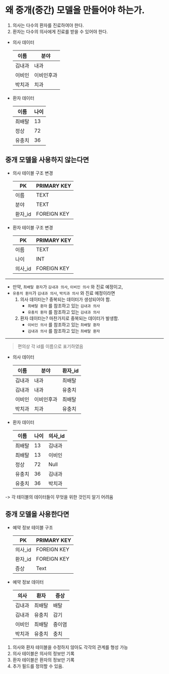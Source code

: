 # 왜 중개(중간) 모델을 만들어야 하는가.

1. 의사는 다수의 환자를 진료하여야 한다.
2. 환자는 다수의 의사에게 진료를 받을 수 있어야 한다.

- 의사 데이터

  | 이름 | 분야 |
  |---|---|
  | 김내과 | 내과 |
  | 이비인 | 이비인후과 |
  | 박치과 | 치과 |

- 환자 데이터
  
  | 이름 | 나이 |
  |---|---|
  | 최배탈 | 13 |
  | 정상 | 72 |
  | 유충치 | 36 |

## 중개 모델을 사용하지 않는다면

- 의사 테이블 구조 변경
  
  | PK | PRIMARY KEY |
  |---|---|
  | 이름 | TEXT |
  | 분야 | TEXT | 
  | 환자_id | FOREIGN KEY |

- 환자 테이블 구조 변경
  
  | PK | PRIMARY KEY |
  |---|---|
  | 이름 | TEXT |
  | 나이 | INT | 
  | 의사_id | FOREIGN KEY |

---

- 만약, `최배탈 환자`가 `김내과 의사`, `이비인 의사` 와 진료 예정이고, 
- `유충치 환자`가 `김내과 의사`, `박치과 의사` 와 진료 예정이라면
  1. 의사 데이터는? 중복되는 데이터가 생성되어야 함.
     - `최배탈 환자` 를 참조하고 있는 `김내과 의사`
     - `유충치 환자` 를 참조하고 있는 `김내과 의사` 
  2. 환자 데이터는? 마찬가지로 중복되는 데이터가 발생함.
     - `이비인 의사` 를 참조하고 있는 `최배탈 환자`
     - `김내과 의사` 를 참조하고 있는 `최배탈 환자`

---

> 편의상 각 id를 이름으로 표기하였음

- 의사 데이터

  | 이름 | 분야 | 환자_id |
  |---|---|---|
  | 김내과 | 내과 | 최배탈 |
  | 김내과 | 내과 | 유충치 |
  | 이비인 | 이비인후과 | 최배탈 |
  | 박치과 | 치과 | 유충치 |

- 환자 데이터
  
  | 이름 | 나이 | 의사_id | 
  |---|---|---|
  | 최배탈 | 13 | 김내과 |
  | 최배탈 | 13 | 이비인 |
  | 정상 | 72 | Null |
  | 유충치 | 36 | 김내과 |
  | 유충치 | 36 | 박치과 |

-> 각 테이블의 데이터들이 무엇을 위한 것인지 알기 어려움

## 중개 모델을 사용한다면

- 예약 정보 테이블 구조

  | PK | PRIMARY KEY |
  |---|---|
  | 의사_id | FOREIGN KEY |
  | 환자_id | FOREIGN KEY | 
  | 증상 | Text |

- 예약 정보 데이터

  | 의사 | 환자 | 증상 |
  |---|---|---|
  | 김내과 | 최배탈 | 배탈 |
  | 김내과 | 유충치 | 감기 |
  | 이비인 | 최배탈 | 중이염 |
  | 박치과 | 유충치 | 충치 |

1. 의사와 환자 테이블을 수정하지 않아도 각각의 관계를 형성 가능
2. 의사 테이블은 의사의 정보만 기록
3. 환자 테이블은 환자의 정보만 기록
4. 추가 필드를 정의할 수 있음.
